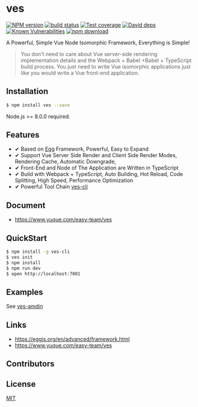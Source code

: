 # ves

[![NPM version][npm-image]][npm-url]
[![build status][travis-image]][travis-url]
[![Test coverage][codecov-image]][codecov-url]
[![David deps][david-image]][david-url]
[![Known Vulnerabilities][snyk-image]][snyk-url]
[![npm download][download-image]][download-url]

[npm-image]: https://img.shields.io/npm/v/ves.svg?style=flat-square
[npm-url]: https://npmjs.org/package/ves
[travis-image]: https://img.shields.io/travis/ves-team/ves.svg?style=flat-square
[travis-url]: https://travis-ci.org/ves-team/ves
[codecov-image]: https://img.shields.io/codecov/c/github/ves-team/ves.svg?style=flat-square
[codecov-url]: https://codecov.io/github/ves-team/ves?branch=master
[david-image]: https://img.shields.io/david/ves-team/ves.svg?style=flat-square
[david-url]: https://david-dm.org/ves-team/ves
[snyk-image]: https://snyk.io/test/npm/ves/badge.svg?style=flat-square
[snyk-url]: https://snyk.io/test/npm/ves
[download-image]: https://img.shields.io/npm/dm/ves.svg?style=flat-square
[download-url]: https://npmjs.org/package/ves


A Powerful, Simple Vue Node Isomorphic Framework, Everything is Simple!

> You don't need to care about Vue server-side rendering implementation details and the Webpack + Babel +Babel + TypeScript build process. You just need to write Vue isomorphic applications just like you would write a Vue front-end application.

## Installation

```bash
$ npm install ves --save
```

Node.js >= 8.0.0 required.

## Features

- ✔︎ Based on [Egg](https://eggjs.org/en/intro/index.html) Framework, Powerful, Easy to Expand
- ✔︎ Support Vue Server Side Render and Client Side Render Modes, Rendering Cache, Automatic Downgrade, 
- ✔︎ Front-End and Node of The Application are Written in TypeScript
- ✔︎ Build with Webpack + TypeScript, Auto Building, Hot Reload, Code Splitting, High Speed, Performance Optimization
- ✔︎ Powerful Tool Chain [ves-cli](https://github.com/easy-team/ves-cli)

## Document

- https://www.yuque.com/easy-team/ves

## QuickStart

```bash
$ npm install -g ves-cli
$ ves init
$ npm install
$ npm run dev
$ open http://localhost:7001
```

## Examples

See [ves-amdin](https://github.com/easy-team/ves-admin)

## Links

- https://eggjs.org/en/advanced/framework.html
- https://www.yuque.com/easy-team/ves

## Contributors

## License

[MIT](LICENSE)